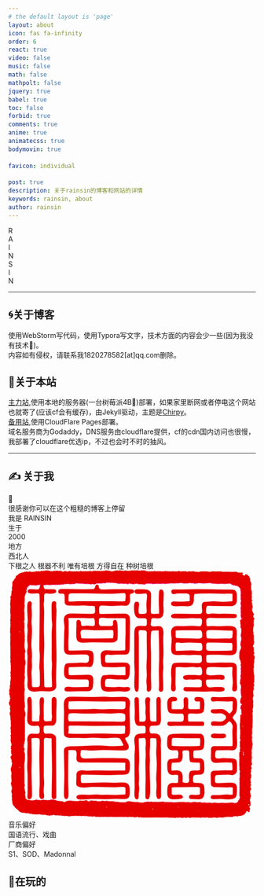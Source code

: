 ```yaml
---
# the default layout is 'page'
layout: about
icon: fas fa-infinity
order: 6
react: true
video: false
music: false
math: false
mathpolt: false
jquery: true
babel: true
toc: false
forbid: true
comments: true
anime: true
animatecss: true
bodymovin: true

favicon: individual

post: true
description: 关于rainsin的博客和网站的详情
keywords: rainsin, about
author: rainsin
---
```


<div class="about-logo-box">
  <div class="about-logo">
    <div class="r logo-font" id="R-l">
      <div id="R-l-b">R</div>
    </div>
    <div class="a logo-font" id="A-l">
    <div id="A-l-b">A</div>
    </div>
    <div class="i logo-font" id="I-l-1">
    <div id="I-l-1-b">I </div>
    </div>
    <div class="n logo-font" id="N-l-1">
    <div id="N-l-1-b">N</div>
    </div>
    <div class="s logo-font" id="S-l">
    <div id="S-l-b">S</div>
    </div>
    <div class="i2 logo-font" id="I-l-2">
    <div id="I-l-2-b">I</div>
    </div>
    <div class="n2 logo-font" id="N-l-2">
    <div id="N-l-2-b">N</div>
    </div>
  </div>
</div>

<hr class="sep-1"/>

## 🌀关于博客

<div class="about-site">
  <div>
  使用<span>WebStorm</span>写代码，使用<span>Typora</span>写文字，技术方面的内容会少一些(因为我没有技术🤡)。
  </div>
  <div>
  内容如有侵权，请联系我<span>1820278582[at]qq.com</span>删除。
  </div>
</div>

## 👻关于本站

<div class="about-site">
  <div>
  <a href="https://blog.rainsin.cn">主力站</a>,使用本地的服务器(一台<span>树莓派4B🍓</span>)部署，如果家里断网或者停电这个网站也就寄了(应该cf会有缓存)，由<span>Jekyll</span>驱动，主题是<a href="https://github.com/cotes2020/chirpy-starter" target="_blank">Chirpy</a>。
  </div>
  <div>
  <a href="https://www.rainsin.cn">备用站</a>,使用<span>CloudFlare Pages</span>部署。
  </div>
  <div>
  域名服务商为<span>Godaddy</span>，<span>DNS</span>服务由<span>cloudflare</span>提供，cf的cdn国内访问也很慢，我部署了cloudflare优选ip，不过也会时不时的抽风。
  </div>
</div>

<hr class="sep-2"/>

<h2>✍️ 关于我</h2>

<div class="rainsin">
<div class="rainsin-info">
  <div class="rainsin-indivdual width-change-indivdual" id="ind_info">
    <div class="rainsin-indivdual-box">
      <div class="rainsin-hand">
      <div class="animate__animated animate__wobble" id="hello">👋</div>
      </div>
      <div class="rainsin-indivdual-info">
        <div class="rainsin-indivdual-info-first">
          很感谢你可以在这个粗糙的博客上停留
        </div>
        <div class="rainsin-indivdual-info-second">
          我是
          <span>
          RAINSIN
          </span>
        </div>
        <!-- <div class="rainsin-indivdual-info-third">
          是一个
          <span>
          </span>
        </div> -->
      </div>
    </div>
  </div>
  <div class="rainsin-yan width-change-yan">
   <div class="age">
    <div class="age-class">
      生于
    </div>
    <div class="age-dig">
      2000
    </div>
   </div>
   <div class="age">
    <div class="age-class">
      地方
    </div>
    <div class="age-staff">
      西北人
    </div>
   </div>
  </div>

  </div>

<div class="profile-box">
<div class="profile">
<span>下根之人</span>
<span>根器不利</span>
<span>唯有培根</span>
<span>方得自在</span>
<span>
种树培根
<img src="/assets/img/914810001721461586.png" alt=""/>
</span>
</div>
</div>
    <div class="rainsin-detail">
      <div class="detail-ins">
        <div class="detail-music music-fancy">
          <div class="mask">
          </div>
          <div class="music-title">音乐偏好</div>
          <div class="music-detial">
          <div>
            <span>国语流行</span>、<span>戏曲</span>
          </div>
          </div>
        </div>
        <div class="detail-music bag-ins">
          <div class="mask mask2">
          </div>
          <div class="music-title">厂商偏好</div>
          <div class="music-detial detial-av">
          <div>
            <span>S1</span>、<span>SOD</span>、<span>Madonnal</span>
          </div>
          </div>
        </div>
      </div>
    </div>
</div>

<h2>📴在玩的</h2>

<div id="playing-box"></div>

<div class="more-about-box">
<h2 class="show-about" style="display: none">🥹看见了，奥比克</h2>

<div id="a-player" class="show-about" style="display: none"></div>

<h2 class="show-about" style="display: none">🍑せんせい</h2>

<div id="av-box" class="show-about" style="display: none"></div>

<div id="is-show-about"></div>
</div>

<link rel="stylesheet" href="/assets/about/about-min.css">
<link rel="stylesheet" href="/assets/music/music-min.css">

<script src="/assets/about/about-min.js" defer></script>
<script type="text/babel" src="/assets/about/components/art.js"></script>

<script type="text/babel" src="/assets/about/components/play.js"></script>

<script type="text/babel" src="/assets/about/components/show.js"></script>

<script type="text/babel" src="/assets/music/music.js"></script>

